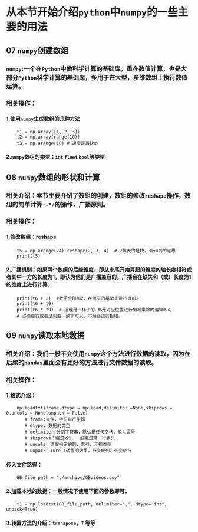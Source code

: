 # 从本节开始介绍`python`中`numpy`的一些主要的用法
## 07 `numpy`创建数组
### `numpy`:一个在`Python`中做科学计算的基础库，重在数值计算，也是大部分`Python`科学计算的基础库，多用于在大型，多维数组上执行数值运算。
### 相关操作：
#### 1.使用`numpy`生成数组的几种方法
        t1 = np.array([1, 2, 3])
        t2 = np.array(range(10))
        t3 = np.arange(10) # 速度是最快的
#### 2.`numpy`数组的类型：`int` `float` `bool`等类型
## 08 `numpy`数组的形状和计算
### 相关介绍：本节主要介绍了数组的创建，数组的修改`reshape`操作，数组的简单计算`+-*/`的操作，广播原则。
### 相关操作：
#### 1.修改数组：reshape
        t5 = np.arange(24).reshape(2, 3, 4)  # 2代表的是块，3行4列的意思
        print(t5)
#### 2.广播机制：如果两个数组的后缘维度，即从末尾开始算起的维度的轴长度相符或者其中一方的长度为1，即认为他们是广播兼容的。广播会在缺失和（或）长度为1的维度上进行计算。
        print(t6 + 2)  #数组全部加2，在原有的基础上进行自加2
        print(t6 + t9)
        print(t6 * t9)  # 道理是一样子的 都是对应位置进行加减乘除的运算即可
        # 必须要行或者是列要一致才可以，不然会进行报错。
## 09 `numpy`读取本地数据
### 相关介绍：我们一般不会使用`numpy`这个方法进行数据的读取，因为在后续的`pandas`里面会有更好的方法进行文件数据的读取。
### 相关操作：
#### 1.格式介绍：
        np.loadtxt(frame.dtype = np.load,delimiter =None,skiprows = 0,uncols = None,unpack = False)
           # frame:文件，字符串产生器
           # dtype: 数据的类型
           # delimiter:分割字符串，默认是任何空格，改为逗号
           # skiprows：跳过x行，一般跳过第一行表头
           # uncols：读取指定的列，索引，元祖类型
           # unpack：Ture :转置的效果，行变成列，列变成行
#### 传入文件路径：
        GB_file_path = "./archive/GBvideos.csv"
#### 2.加载本地的数据：一般情况下使用下面的参数即可。
        t1 = np.loadtxt(GB_file_path, delimiter=",", dtype="int", unpack=True)
#### 3.转置方法的介绍：`transpose`，`T` 等等
